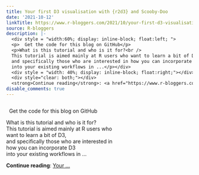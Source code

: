 ```yaml
---
title: Your first D3 visualisation with {r2d3} and Scooby-Doo
date: '2021-10-12'
linkTitle: https://www.r-bloggers.com/2021/10/your-first-d3-visualisation-with-r2d3-and-scooby-doo/
source: R-bloggers
description: |-
  <div style = "width:60%; display: inline-block; float:left; ">
  <p>  Get the code for this blog on GitHub</p>
  <p>What is this tutorial and who is it for?<br />
  This tutorial is aimed mainly at R users who want to learn a bit of D3,<br />
  and specifically those who are interested in how you can incorporate D3<br />
  into your existing workflows in ...</p></div>
  <div style = "width: 40%; display: inline-block; float:right;"></div>
  <div style="clear: both;"></div>
  <strong>Continue reading</strong>: <a href="https://www.r-bloggers.com/2021/10/your-first-d3-visualisation-with-r2d3-and-scooby-doo/">Your ...
disable_comments: true
---
```

<div style = "width:60%; display: inline-block; float:left; ">
<p>  Get the code for this blog on GitHub</p>
<p>What is this tutorial and who is it for?<br />
This tutorial is aimed mainly at R users who want to learn a bit of D3,<br />
and specifically those who are interested in how you can incorporate D3<br />
into your existing workflows in ...</p></div>
<div style = "width: 40%; display: inline-block; float:right;"></div>
<div style="clear: both;"></div>
<strong>Continue reading</strong>: <a href="https://www.r-bloggers.com/2021/10/your-first-d3-visualisation-with-r2d3-and-scooby-doo/">Your ...